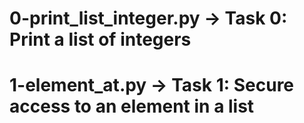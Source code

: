 # 0-print_list_integer.py -> Task 0: Print a list of integers
# 1-element_at.py -> Task 1: Secure access to an element in a list
